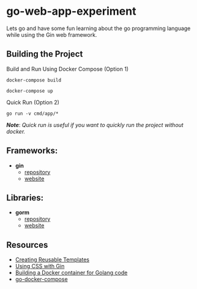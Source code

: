 # go-web-app-experiment

Lets go and have some fun learning about the go programming language while using the Gin web framework.

## Building the Project
Build and Run Using Docker Compose (Option 1)
```
docker-compose build
```
```
docker-compose up
```

Quick Run (Option 2)
```
go run -v cmd/app/*
```
***Note***: *Quick run is useful if you want to quickly run the project without docker.*

## Frameworks:
* **gin**
	* [repository](https://github.com/gin-gonic/gin)
	* [website](https://gin-gonic.com/)

## Libraries:
* **gorm**
	* [repository](https://github.com/go-gorm/gorm)
	* [website](https://gorm.io/)

## Resources
* [Creating Reusable Templates](https://chenyitian.gitbooks.io/gin-tutorials/content/gin/8.html)
* [Using CSS with Gin](https://universalglue.dev/posts/using-css-with-gin/)
* [Building a Docker container for Golang code](https://golangshowcase.com/question/building-a-docker-container-for-golang-code-package-package_name-is-not-in-goroot)
* [go-docker-compose](https://github.com/callicoder/go-docker-compose/blob/master/docker-compose.yml)
